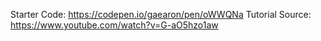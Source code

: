 Starter Code: https://codepen.io/gaearon/pen/oWWQNa
Tutorial Source: https://www.youtube.com/watch?v=G-aO5hzo1aw